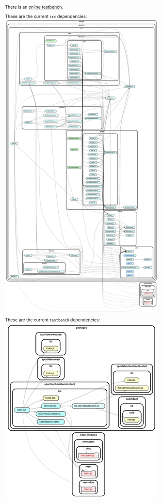 There is an [online testbench](./testbench/).

These are the current `src` dependencies:
![src dependency graph](./generated/dependencygraph-src.svg "src dependency graph")

These are the current `testbench` dependencies:
![testbench dependency graph](./generated/dependencygraph-testbench.svg "testbench dependency graph")

